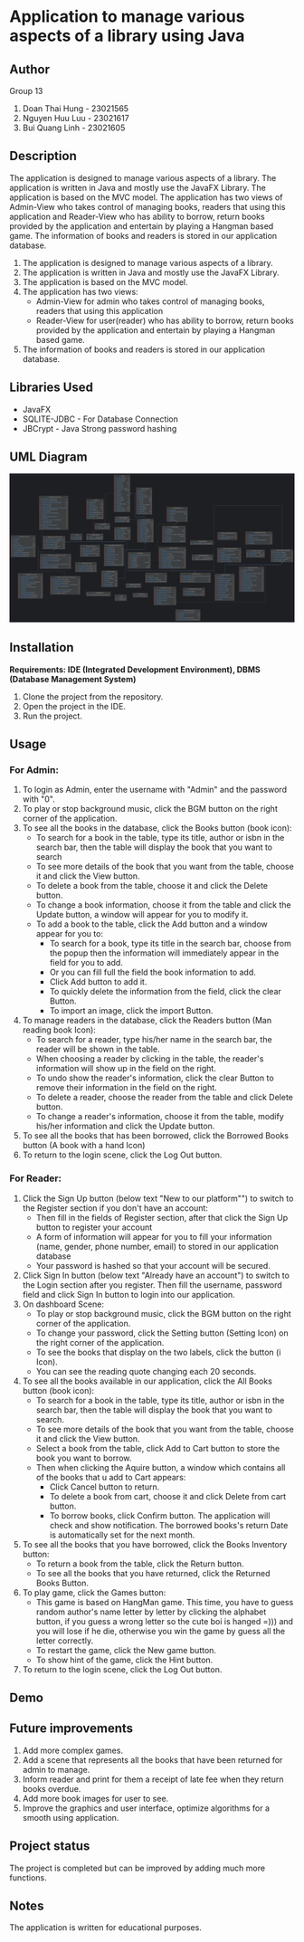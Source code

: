 # Application to manage various aspects of a library using Java

## Author
Group 13
1. Doan Thai Hung - 23021565
2. Nguyen Huu Luu - 23021617
3. Bui Quang Linh - 23021605

## Description
The application is designed to manage various aspects of a library. The application is written in Java and mostly use 
the JavaFX Library. The application is based on the MVC model. The application has two views of Admin-View who takes 
control of managing books, readers that using this application and Reader-View who has ability to borrow, return books 
provided by the application and entertain by playing a Hangman based game. The information of books and readers is 
stored in our application database.
1. The application is designed to manage various aspects of a library.
2. The application is written in Java and mostly use the JavaFX Library.
3. The application is based on the MVC model.
4. The application has two views:
   + Admin-View for admin who takes control of managing books, readers that using this application
   + Reader-View for user(reader) who has ability to borrow, return books provided by the application
   and entertain by playing a Hangman based game.
5. The information of books and readers is stored in our application database.

## Libraries Used
- JavaFX 
- SQLITE-JDBC - For Database Connection
- JBCrypt - Java Strong password hashing

## UML Diagram
<p>
<img src="src\main\resources\ReadmeImg\tree.png">
</p>

## Installation
__Requirements: IDE (Integrated Development Environment), DBMS (Database Management System)__
1. Clone the project from the repository.
2. Open the project in the IDE.
3. Run the project.

## Usage
### For Admin:
1. To login as Admin, enter the username with "Admin" and the password with "0".
2. To play or stop background music, click the BGM button on the right corner of the application.
3. To see all the books in the database, click the Books button (book icon):
    + To search for a book in the table, type its title, author or isbn in the search bar, then the table will display 
    the book that you want to search 
    + To see more details of the book that you want from the table, choose it and click the View button.
    + To delete a book from the table, choose it and click the Delete button.
    + To change a book information, choose it from the table and click the Update button, a window will appear for you
    to modify it.
    + To add a book to the table, click the Add button and a window appear for you to:
      - To search for a book, type its title in the search bar, choose from the popup then the ìnformation will 
      immediately appear in the field for you to add.
      - Or you can fill full the field the book information to add.
      - Click Add button to add it.
      - To quickly delete the information from the field, click the clear Button.
      - To import an image, click the import Button.
4. To manage readers in the database, click the Readers button (Man reading book Icon):
    + To search for a reader, type his/her name in the search bar, the reader will be shown in the table.
    + When choosing a reader by clicking in the table, the reader's information will show up in the field on the right.
    + To undo show the reader's information, click the clear Button to remove their information in the field on the 
    right.
    + To delete a reader, choose the reader from the table and click Delete button.
    + To change a reader's information, choose it from the table, modify his/her information and click the Update button.
5. To see all the books that has been borrowed, click the Borrowed Books button (A book with a hand Icon)
6. To return to the login scene, click the Log Out button.
### For Reader:
1. Click the Sign Up button (below text "New to our platform"") to switch to the Register section if you don't have an account:
    + Then fill in the fields of Register section, after that click the Sign Up button to register your account
    + A form of information will appear for you to fill your information (name, gender, phone number, email) to stored 
    in our application database
    + Your password is hashed so that your account will be secured.
2. Click Sign In button (below text "Already have an account") to switch to the Login section after you register. Then
fill the username, password field and click Sign In button to login into our application.
3. On dashboard Scene:
   + To play or stop background music, click the BGM button on the right corner of the application. 
   + To change your password, click the Setting button (Setting Icon) on the right corner of the application.
   + To see the books that display on the two labels, click the button (i Icon).
   + You can see the reading quote changing each 20 seconds.
4. To see all the books available in our application, click the All Books button (book icon):
   +  To search for a book in the table, type its title, author or isbn in the search bar, then the table will display
      the book that you want to search.
   + To see more details of the book that you want from the table, choose it and click the View button.
   + Select a book from the table, click Add to Cart button to store the book you want to borrow.
   + Then when clicking the Aquire button, a window which contains all of the books that u add to Cart appears:
     - Click Cancel button to return.
     - To delete a book from cart, choose it and click Delete from cart button.
     - To borrow books, click Confirm button. The application will check and show notification. The borrowed books's
     return Date is automatically set for the next month. 
5. To see all the books that you have borrowed, click the Books Inventory button:
   + To return a book from the table, click the Return button.
   + To see all the books that you have returned, click the Returned Books Button.
6. To play game, click the Games button:
   + This game is based on HangMan game. This time, you have to guess random author's name letter by letter by clicking
   the alphabet button, if you guess a wrong letter so the cute boi is hanged =))) and you will lose if he die, otherwise
   you win the game by guess all the letter correctly.
   + To restart the game, click the New game button.
   + To show hint of the game, click the Hint button.
7. To return to the login scene, click the Log Out button.

## Demo


## Future improvements
1. Add more complex games.
2. Add a scene that represents all the books that have been returned for admin to manage.
3. Inform reader and print for them a receipt of late fee when they return books overdue.
4. Add more book images for user to see.
5. Improve the graphics and user interface, optimize algorithms for a smooth using application.

## Project status
The project is completed but can be improved by adding much more functions.

## Notes
The application is written for educational purposes.